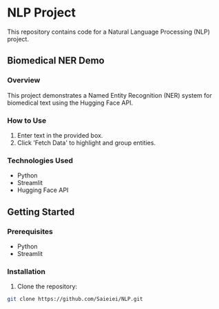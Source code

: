 # NLP Project

This repository contains code for a Natural Language Processing (NLP) project.

## Biomedical NER Demo

### Overview
This project demonstrates a Named Entity Recognition (NER) system for biomedical text using the Hugging Face API.

### How to Use
1. Enter text in the provided box.
2. Click 'Fetch Data' to highlight and group entities.

### Technologies Used
- Python
- Streamlit
- Hugging Face API

## Getting Started

### Prerequisites
- Python
- Streamlit

### Installation
1. Clone the repository:

```bash
git clone https://github.com/Saieiei/NLP.git
